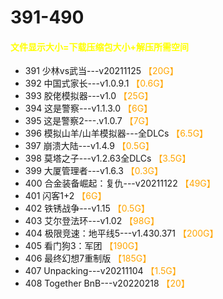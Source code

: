 # 391-490
#### <font color=yellow>文件显示大小=下载压缩包大小+解压所需空间</font>
* 391	少林vs武当---v20211125 <font color=orange>【20G】</font><br>
* 392	中国式家长---v1.0.9.1 <font color=orange>【0.6G】</font><br>
* 393	胶佬模拟器---v1.0 <font color=orange>【25G】</font><br>
* 394	这是警察---v1.1.3.0 <font color=orange>【6G】</font><br>
* 395	这是警察2---.v1.0.7 <font color=orange>【7G】</font><br>
* 396	模拟山羊/山羊模拟器---全DLCs <font color=orange>【6.5G】</font><br>
* 397	崩溃大陆---v1.4.9 <font color=orange>【0.5G】</font><br>
* 398	莫塔之子---v1.2.63全DLCs <font color=orange>【3.5G】</font><br>
* 399	大厦管理者---v1.6.3 <font color=orange>【0.3G】</font><br>
* 400	合金装备崛起：复仇---v20211122 <font color=orange>【49G】</font><br>
* 401	闪客1+2 <font color=orange>【6G】</font><br>
* 402	铁锈战争---v1.15 <font color=orange>【0.5G】</font><br>
* 403	艾尔登法环---v1.02 <font color=orange>【98G】</font><br>
* 404	极限竞速：地平线5---v1.430.371 <font color=orange>【200G】</font><br>
* 405	看门狗3：军团 <font color=orange>【190G】</font><br>
* 406	最终幻想7重制版 <font color=orange>【185G】</font><br>
* 407	Unpacking---v20211104 <font color=orange>【1.5G】</font><br>
* 408   Together BnB---v20220218 <font color=orange>【20】</font><br>